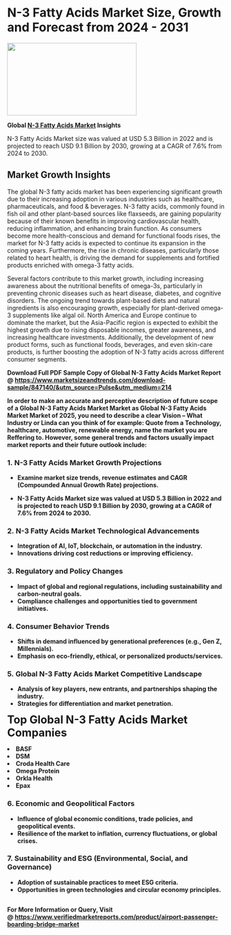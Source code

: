 <H1>N-3 Fatty Acids Market Size, Growth and Forecast from 2024 - 2031</H1><img class="aligncenter size-medium wp-image-584254" src="https://thirdeyenews.in/wp-content/uploads/2024/09/Global-Market-Research-300x168.jpeg" alt="" width="300" height="168" /><p><strong>Global&nbsp;<a href="https://www.marketsizeandtrends.com/download-sample/847140/&amp;utm_source=Pulse&amp;utm_medium=214">N-3 Fatty Acids Market</a> Insights</strong></p><p>N-3 Fatty Acids Market size was valued at USD 5.3 Billion in 2022 and is projected to reach USD 9.1 Billion by 2030, growing at a CAGR of 7.6% from 2024 to 2030.</p><p><h2>Market Growth Insights</h2> <p>The global N-3 fatty acids market has been experiencing significant growth due to their increasing adoption in various industries such as healthcare, pharmaceuticals, and food & beverages. N-3 fatty acids, commonly found in fish oil and other plant-based sources like flaxseeds, are gaining popularity because of their known benefits in improving cardiovascular health, reducing inflammation, and enhancing brain function. As consumers become more health-conscious and demand for functional foods rises, the market for N-3 fatty acids is expected to continue its expansion in the coming years. Furthermore, the rise in chronic diseases, particularly those related to heart health, is driving the demand for supplements and fortified products enriched with omega-3 fatty acids.</p> <p><strong></strong></p> <p>Several factors contribute to this market growth, including increasing awareness about the nutritional benefits of omega-3s, particularly in preventing chronic diseases such as heart disease, diabetes, and cognitive disorders. The ongoing trend towards plant-based diets and natural ingredients is also encouraging growth, especially for plant-derived omega-3 supplements like algal oil. North America and Europe continue to dominate the market, but the Asia-Pacific region is expected to exhibit the highest growth due to rising disposable incomes, greater awareness, and increasing healthcare investments. Additionally, the development of new product forms, such as functional foods, beverages, and even skin-care products, is further boosting the adoption of N-3 fatty acids across different consumer segments.</p> <p><strong></p><p><span class=""><strong>Download Full PDF Sample Copy of Global N-3 Fatty Acids Market Report</strong> @ <a href="https://www.marketsizeandtrends.com/download-sample/847140/&amp;utm_source=Pulse&amp;utm_medium=214" target="_blank">https://www.marketsizeandtrends.com/download-sample/847140/&amp;utm_source=Pulse&amp;utm_medium=214</a></span></p><p>In order to make an accurate and perceptive description of future scope of a Global&nbsp;N-3 Fatty Acids Market Market as Global&nbsp;N-3 Fatty Acids Market Market of 2025, you need to describe a clear Vision &ndash; What Industry or Linda can you think of for example: Quote from a Technology, healthcare, automotive, renewable energy, name the market you are Reffering to. However, some general trends and factors usually impact market reports and their future outlook include:</p><h3>1.&nbsp;<strong>N-3 Fatty Acids Market Growth Projections</strong></h3><ul><li>Examine market size trends, revenue estimates and CAGR (Compounded Annual Growth Rate) projections.</li><li><p>N-3 Fatty Acids Market size was valued at USD 5.3 Billion in 2022 and is projected to reach USD 9.1 Billion by 2030, growing at a CAGR of 7.6% from 2024 to 2030.</p></li></ul><h3>2.&nbsp;<strong>N-3 Fatty Acids Market Technological Advancements</strong></h3><ul><li>Integration of AI, IoT, blockchain, or automation in the industry.</li><li>Innovations driving cost reductions or improving efficiency.</li></ul><h3>3.&nbsp;<strong>Regulatory and Policy Changes</strong></h3><ul><li>Impact of global and regional regulations, including sustainability and carbon-neutral goals.</li><li>Compliance challenges and opportunities tied to government initiatives.</li></ul><h3>4.&nbsp;<strong>Consumer Behavior Trends</strong></h3><ul><li>Shifts in demand influenced by generational preferences (e.g., Gen Z, Millennials).</li><li>Emphasis on eco-friendly, ethical, or personalized products/services.</li></ul><h3>5.&nbsp;<strong>Global N-3 Fatty Acids Market Competitive Landscape</strong></h3><ul><li>Analysis of key players, new entrants, and partnerships shaping the industry.</li><li>Strategies for differentiation and market penetration.</li></ul><p data-pm-slice="1 1 []"><span style="color: inherit; font-family: inherit; font-size: 25px;">Top Global N-3 Fatty Acids Market Companies</span></p><div class="" data-test-id=""><p><li>BASF</li><li> DSM</li><li> Croda Health Care</li><li> Omega Protein</li><li> Orkla Health</li><li> Epax</li></p></div><h3>6.&nbsp;<strong>Economic and Geopolitical Factors</strong></h3><ul><li>Influence of global economic conditions, trade policies, and geopolitical events.</li><li>Resilience of the market to inflation, currency fluctuations, or global crises.</li></ul><h3>7.&nbsp;<strong>Sustainability and ESG (Environmental, Social, and Governance)</strong></h3><ul><li>Adoption of sustainable practices to meet ESG criteria.</li><li>Opportunities in green technologies and circular economy principles.</li></ul><h2><strong style="font-size: 14px;">For More Information or Query, Visit @&nbsp;</strong><a style="background-color: #ffffff; font-size: 14px;" href="https://www.marketsizeandtrends.com/report/n-3-fatty-acids-market/" target="_blank">https://www.verifiedmarketreports.com/product/airport-passenger-boarding-bridge-market</a></h2>
